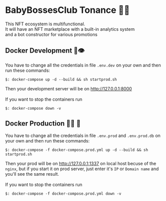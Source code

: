 # BabyBossesClub Tonance 👶🏽
This NFT ecosystem is multifunctional.<br> It will have an NFT marketplace with a built-in analytics system<br> and a bot constructor for various promotions
## Docker Development 🐳👁
You have to change all the credentials in file `.env.dev` on your own and then run these commands:
```shell
$: docker-compose up -d --build && sh startprod.sh
```
Then your development server will be on http://127.0.0.1:8000 <br><br>
If you want to stop the containers run
```shell
$: docker-compose down -v
```

## Docker Production 🐳💥 🏻
You have to change all the credentials in file `.env.prod` and `.env.prod.db` on your own and then run these commands:
```shell
$: docker-compose -f docker-compose.prod.yml up -d --build && sh startprod.sh 
```
Then your prod will be on http://127.0.0.1:1337 on local host becuse of the `nginx`, but if you start it on prod server, just enter it's `IP` or `Domain name` and you'll see the same result.<br><br>
If you want to stop the containers run
```shell
$: docker-compose -f docker-compose.prod.yml down -v
```

